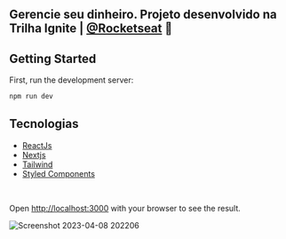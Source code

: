## Gerencie seu dinheiro. Projeto desenvolvido na Trilha Ignite | [@Rocketseat](https://www.rocketseat.com.br/) 🚀

## Getting Started

First, run the development server:

```bash
npm run dev

```

## Tecnologias

 - [ReactJs](https://react.dev/)
 - [Nextjs](https://nextjs.org/)
 - [Tailwind](https://tailwindcss.com/)
- [Styled Components](https://styled-components.com/docs)

<br/>


Open [http://localhost:3000](http://localhost:3000) with your browser to see the result.


![Screenshot 2023-04-08 202206](https://user-images.githubusercontent.com/102326117/230746536-59cb4e51-814c-495b-841f-d8d328ed94c4.png)

